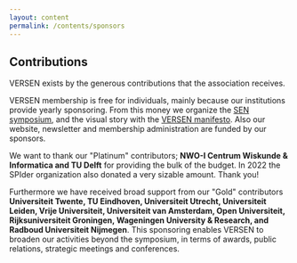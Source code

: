 ```yaml
---
layout: content
permalink: /contents/sponsors
---
```


## Contributions


VERSEN exists by the generous contributions that the association receives. 

VERSEN membership is free for individuals, mainly because our institutions provide yearly sponsoring. From this money we organize the [SEN symposium](http://www.sen-symposium.nl/), and the visual story with the [VERSEN manifesto](https://www.versen.nl/contents/manifesto). Also our website, newsletter and membership administration are funded by our sponsors.

We want to thank our "Platinum" contributors; **NWO-I Centrum Wiskunde & Informatica and TU Delft** for providing the bulk of the budget. In 2022 the SPIder organization also donated a very sizable amount. Thank you!

Furthermore we have received broad support from our "Gold" contributors **Universiteit Twente, TU Eindhoven, Universiteit Utrecht, Universiteit Leiden, Vrije Universiteit, Universiteit van Amsterdam, Open Universiteit, Rijksuniversiteit Groningen, Wageningen University & Research, and Radboud Universiteit Nijmegen**. This sponsoring enables VERSEN to broaden our activities beyond the symposium, in terms of awards, public relations, strategic meetings and conferences.
